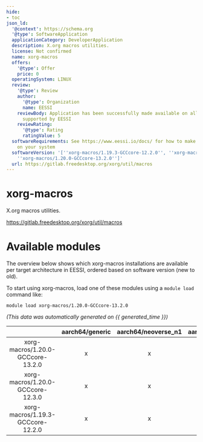 ```yaml
---
hide:
- toc
json_ld:
  '@context': https://schema.org
  '@type': SoftwareApplication
  applicationCategory: DeveloperApplication
  description: X.org macros utilities.
  license: Not confirmed
  name: xorg-macros
  offers:
    '@type': Offer
    price: 0
  operatingSystem: LINUX
  review:
    '@type': Review
    author:
      '@type': Organization
      name: EESSI
    reviewBody: Application has been successfully made available on all architectures
      supported by EESSI
    reviewRating:
      '@type': Rating
      ratingValue: 5
  softwareRequirements: See https://www.eessi.io/docs/ for how to make EESSI available
    on your system
  softwareVersion: '[''xorg-macros/1.19.3-GCCcore-12.2.0'', ''xorg-macros/1.20.0-GCCcore-12.3.0'',
    ''xorg-macros/1.20.0-GCCcore-13.2.0'']'
  url: https://gitlab.freedesktop.org/xorg/util/macros
---
```


xorg-macros
===========


X.org macros utilities.

https://gitlab.freedesktop.org/xorg/util/macros
# Available modules


The overview below shows which xorg-macros installations are available per target architecture in EESSI, ordered based on software version (new to old).

To start using xorg-macros, load one of these modules using a `module load` command like:

```shell
module load xorg-macros/1.20.0-GCCcore-13.2.0
```

*(This data was automatically generated on {{ generated_time }})*  

| |aarch64/generic|aarch64/neoverse_n1|aarch64/neoverse_v1|aarch64/nvidia|x86_64/generic|x86_64/amd/zen2|x86_64/amd/zen3|x86_64/amd/zen4|x86_64/intel/haswell|x86_64/intel/sapphirerapids|x86_64/intel/skylake_avx512|
| :---: | :---: | :---: | :---: | :---: | :---: | :---: | :---: | :---: | :---: | :---: | :---: |
|xorg-macros/1.20.0-GCCcore-13.2.0|x|x|x|-|x|x|x|x|x|x|x|
|xorg-macros/1.20.0-GCCcore-12.3.0|x|x|x|-|x|x|x|x|x|x|x|
|xorg-macros/1.19.3-GCCcore-12.2.0|x|x|x|-|x|x|x|x|x|x|x|
